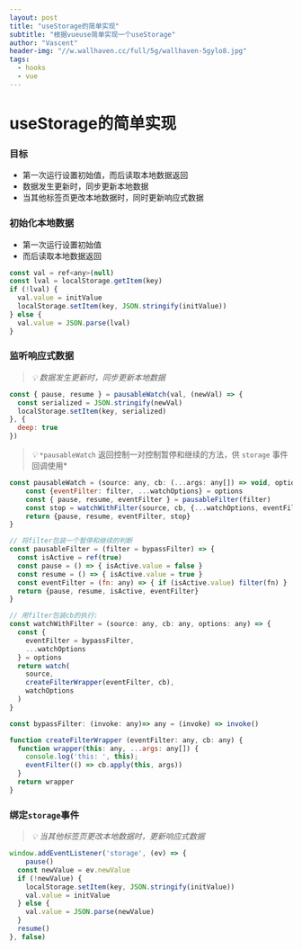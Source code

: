 ```yaml
---
layout: post
title: "useStorage的简单实现"
subtitle: "根据vueuse简单实现一个useStorage"
author: "Vascent"
header-img: "//w.wallhaven.cc/full/5g/wallhaven-5gylo8.jpg"
tags:
  - hooks
  - vue
---
```


# useStorage的简单实现

### 目标

- 第一次运行设置初始值，而后读取本地数据返回
- 数据发生更新时，同步更新本地数据
- 当其他标签页更改本地数据时，同时更新响应式数据

### 初始化本地数据

- 第一次运行设置初始值
- 而后读取本地数据返回

```jsx
const val = ref<any>(null)
const lval = localStorage.getItem(key)
if (!lval) {
  val.value = initValue
  localStorage.setItem(key, JSON.stringify(initValue))
} else {
  val.value = JSON.parse(lval)
}
```

### 监听响应式数据

> *💡 数据发生更新时，同步更新本地数据*
> 

```jsx
const { pause, resume } = pausableWatch(val, (newVal) => {
  const serialized = JSON.stringify(newVal)
  localStorage.setItem(key, serialized)
}, {
  deep: true
})
```

> *💡* `*pausableWatch` 返回控制一对控制暂停和继续的方法，供 `storage` 事件回调使用*
> 

```jsx
const pausableWatch = (source: any, cb: (...args: any[]) => void, options: any) => {
	const {eventFilter: filter, ...watchOptions} = options
	const { pause, resume, eventFilter } = pausableFilter(filter)
	const stop = watchWithFilter(source, cb, {...watchOptions, eventFilter})
	return {pause, resume, eventFilter, stop}
}

// 将filter包装一个暂停和继续的判断
const pausableFilter = (filter = bypassFilter) => {
  const isActive = ref(true)
  const pause = () => { isActive.value = false }
  const resume = () => { isActive.value = true }
  const eventFilter = (fn: any) => { if (isActive.value) filter(fn) }
  return {pause, resume, isActive, eventFilter}
}

// 用filter包装cb的执行: 
const watchWithFilter = (source: any, cb: any, options: any) => {
  const {
    eventFilter = bypassFilter,
    ...watchOptions
  } = options
  return watch(
    source,
    createFilterWrapper(eventFilter, cb),
    watchOptions
  )
}

const bypassFilter: (invoke: any)=> any = (invoke) => invoke()

function createFilterWrapper (eventFilter: any, cb: any) {
  function wrapper(this: any, ...args: any[]) {
    console.log('this: ', this);
    eventFilter(() => cb.apply(this, args))
  }
  return wrapper
}
```

### 绑定`storage`事件

> *💡 当其他标签页更改本地数据时，更新响应式数据*
> 

```jsx
window.addEventListener('storage', (ev) => {
    pause()
  const newValue = ev.newValue
  if (!newValue) {
    localStorage.setItem(key, JSON.stringify(initValue))
    val.value = initValue
  } else {
    val.value = JSON.parse(newValue)
  }
  resume()
}, false)
```
